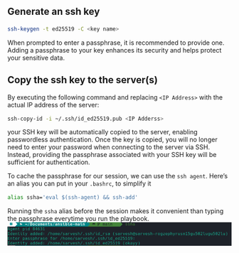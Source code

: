 ## Generate an ssh key
```bash
ssh-keygen -t ed25519 -C <key name>
```
When prompted to enter a passphrase, it is recommended to provide one. Adding a passphrase to your key enhances its security and helps protect your sensitive data. 

## Copy the ssh key to the server(s)
By executing the following command and replacing `<IP Address>` with the actual IP address of the server:
```bash
ssh-copy-id -i ~/.ssh/id_ed25519.pub <IP Adderss>
```
your SSH key will be automatically copied to the server, enabling passwordless authentication. Once the key is copied, you will no longer need to enter your password when connecting to the server via SSH. Instead, providing the passphrase associated with your SSH key will be sufficient for authentication. 

To cache the passphrase for our session, we can use the `ssh agent`.
Here’s an alias you can put in your `.bashrc`, to simplify it
```bash
alias ssha='eval $(ssh-agent) && ssh-add'
```
Running the `ssha` alias before the session makes it convenient than typing the passphrase everytime you run the playbook.
<img src="images/Screenshot_20230701_172453.png">


